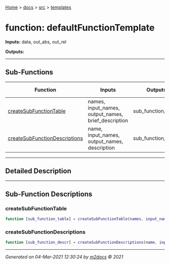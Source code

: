 [Home](../../index.md) > [docs](../../docs_index.md) > [src](../src_index.md) > [templates](templates_index.md)  


# function: defaultFunctionTemplate



**Inputs:** data, out_abs, out_rel

**Outputs:** 

 ***

## Sub-Functions

<div class="table-wrapper" markdown="block">

| Function | Inputs | Outputs | Brief Description |
| -------- | ------ | ------- | ----------------- |
| [createSubFunctionTable](#createsubfunctiontable) | names, input_names, output_names, brief_description | sub_function_table |  |
| [createSubFunctionDescriptions](#createsubfunctiondescriptions) | name, input_names, output_names, description | sub_function_descr |  |


</div>


 ***

## Detailed Description



 ***

## Sub-Function Descriptions

### createSubFunctionTable

```matlab
function [sub_function_table] = createSubFunctionTable(names, input_names, output_names, brief_description)
```

 
### createSubFunctionDescriptions

```matlab
function [sub_function_descr] = createSubFunctionDescriptions(name, input_names, output_names, description)
```

 



***

*Generated on 04-Mar-2021 12:30:24 by [m2docs](https://github.com/crgnam-research/m2docs) © 2021*
